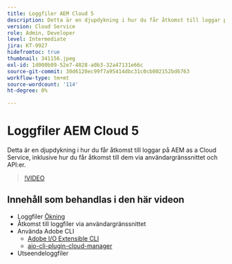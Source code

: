 ```yaml
---
title: Loggfiler AEM Cloud 5
description: Detta är en djupdykning i hur du får åtkomst till loggar på AEM as a Cloud Service, inklusive hur du får åtkomst till dem via användargränssnittet och API:er.
version: Cloud Service
role: Admin, Developer
level: Intermediate
jira: KT-9927
hidefromtoc: true
thumbnail: 341156.jpeg
exl-id: 1d000b09-52e7-4828-a0b3-32a47131e66c
source-git-commit: 30d6120ec99f7a95414dbc31c0cb002152bd6763
workflow-type: tm+mt
source-wordcount: '114'
ht-degree: 0%

---
```


# Loggfiler AEM Cloud 5

Detta är en djupdykning i hur du får åtkomst till loggar på AEM as a Cloud Service, inklusive hur du får åtkomst till dem via användargränssnittet och API:er.

>[!VIDEO](https://video.tv.adobe.com/v/341156?quality=12&learn=on)

## Innehåll som behandlas i den här videon

+ Loggfiler [Ökning](https://experienceleague.adobe.com/docs/experience-manager-learn/cloud-service/debugging/debugging-aem-as-a-cloud-service/logs.html)
+ Åtkomst till loggfiler via användargränssnittet
+ Använda Adobe CLI
   + [Adobe I/O Extensible CLI](https://github.com/adobe/aio-cli)
   + [aio-cli-plugin-cloud-manager](https://github.com/adobe/aio-cli-plugin-cloudmanager/blob/main/README.md)
+ Utseendeloggfiler